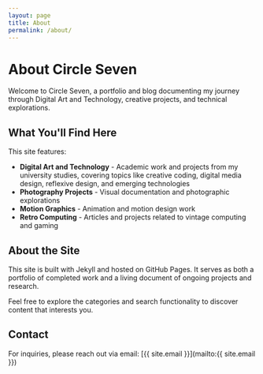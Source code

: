 ```yaml
---
layout: page
title: About
permalink: /about/
---
```


# About Circle Seven

Welcome to Circle Seven, a portfolio and blog documenting my journey through Digital Art and Technology, creative projects, and technical explorations.

## What You'll Find Here

This site features:

- **Digital Art and Technology** - Academic work and projects from my university studies, covering topics like creative coding, digital media design, reflexive design, and emerging technologies
- **Photography Projects** - Visual documentation and photographic explorations
- **Motion Graphics** - Animation and motion design work
- **Retro Computing** - Articles and projects related to vintage computing and gaming

## About the Site

This site is built with Jekyll and hosted on GitHub Pages. It serves as both a portfolio of completed work and a living document of ongoing projects and research.

Feel free to explore the categories and search functionality to discover content that interests you.

## Contact

For inquiries, please reach out via email: [{{ site.email }}](mailto:{{ site.email }})
